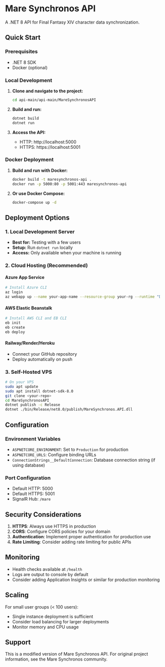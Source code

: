 # Mare Synchronos API

A .NET 8 API for Final Fantasy XIV character data synchronization.

## Quick Start

### Prerequisites
- .NET 8 SDK
- Docker (optional)

### Local Development

1. **Clone and navigate to the project:**
   ```bash
   cd api-main/api-main/MareSynchronosAPI
   ```

2. **Build and run:**
   ```bash
   dotnet build
   dotnet run
   ```

3. **Access the API:**
   - HTTP: http://localhost:5000
   - HTTPS: https://localhost:5001

### Docker Deployment

1. **Build and run with Docker:**
   ```bash
   docker build -t maresynchronos-api .
   docker run -p 5000:80 -p 5001:443 maresynchronos-api
   ```

2. **Or use Docker Compose:**
   ```bash
   docker-compose up -d
   ```

## Deployment Options

### 1. Local Development Server
- **Best for:** Testing with a few users
- **Setup:** Run `dotnet run` locally
- **Access:** Only available when your machine is running

### 2. Cloud Hosting (Recommended)

#### Azure App Service
```bash
# Install Azure CLI
az login
az webapp up --name your-app-name --resource-group your-rg --runtime "DOTNETCORE:8.0"
```

#### AWS Elastic Beanstalk
```bash
# Install AWS CLI and EB CLI
eb init
eb create
eb deploy
```

#### Railway/Render/Heroku
- Connect your GitHub repository
- Deploy automatically on push

### 3. Self-Hosted VPS
```bash
# On your VPS
sudo apt update
sudo apt install dotnet-sdk-8.0
git clone <your-repo>
cd MareSynchronosAPI
dotnet publish -c Release
dotnet ./bin/Release/net8.0/publish/MareSynchronos.API.dll
```

## Configuration

### Environment Variables
- `ASPNETCORE_ENVIRONMENT`: Set to `Production` for production
- `ASPNETCORE_URLS`: Configure binding URLs
- `ConnectionStrings__DefaultConnection`: Database connection string (if using database)

### Port Configuration
- Default HTTP: 5000
- Default HTTPS: 5001
- SignalR Hub: `/mare`

## Security Considerations

1. **HTTPS**: Always use HTTPS in production
2. **CORS**: Configure CORS policies for your domain
3. **Authentication**: Implement proper authentication for production use
4. **Rate Limiting**: Consider adding rate limiting for public APIs

## Monitoring

- Health checks available at `/health`
- Logs are output to console by default
- Consider adding Application Insights or similar for production monitoring

## Scaling

For small user groups (< 100 users):
- Single instance deployment is sufficient
- Consider load balancing for larger deployments
- Monitor memory and CPU usage

## Support

This is a modified version of Mare Synchronos API. For original project information, see the Mare Synchronos community.
